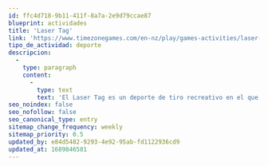 ```yaml
---
id: ffc4d718-9b11-411f-8a7a-2e9d79ccae87
blueprint: actividades
title: 'Laser Tag'
link: 'https://www.timezonegames.com/en-nz/play/games-activities/laser-tag'
tipo_de_actividad: deporte
descripcion:
  -
    type: paragraph
    content:
      -
        type: text
        text: 'El Laser Tag es un deporte de tiro recreativo en el que los participantes utilizan pistolas de luz infrarroja para marcar objetivos designados.'
seo_noindex: false
seo_nofollow: false
seo_canonical_type: entry
sitemap_change_frequency: weekly
sitemap_priority: 0.5
updated_by: e84d5482-9293-4e92-95ab-fd1122936cd9
updated_at: 1689846581
---
```

